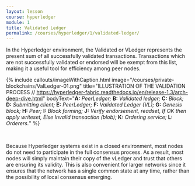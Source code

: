 ```yaml
---
layout: lesson
course: hyperledger
module: 1
title: Validated Ledger
permalink: /courses/hyperledger/1/validated-ledger/
---
```

<span class="openingParagraph">
In the Hyperledger environment, the Validated or VLedger represents the present sum of all successfully validated transactions. Transactions which are not successfully validated or endorsed will be exempt from this list, making it a useful tool for efficiency among peer nodes.</span>

{% include callouts/imageWithCaption.html
	image="/courses/private-blockchains/ValLedger-01.png"
	title="ILLUSTRATION OF THE VALIDATION PROCESS // https://hyperledger-fabric.readthedocs.io/en/release-1.3/arch-deep-dive.html"
	bodyText="<b>A:</b> <i>PeerLedger;</i>  <b>B:</b> <i>Validated ledger;</i>  <b>C:</b> <i>Block;</i>  <b>D:</b> <i>Submitting client;</i>  <b>E:</b> <i>PeerLedger;</i>  <b>F:</b> <i>Validated Ledger (VL);</i>  <b>G:</b> <i>Genesis block;</i>  <b>H:</b> <i>Peer;</i>  <b>I:</b> <i>Block forming;</i>  <b>J:</b> <i>Verify endorsement, readset, If OK then apply writeset, Else Invalid transaction (blob);</i>  <b>K:</b> <i>Ordering service;</i>  <b>L:</b> <i>Orderers.</i>"
%}

<br>

Because Hyperledger systems exist in a closed environment, most nodes do not need to participate in the full consensus process. As a result, most nodes will simply maintain their copy of the vLedger and trust that others are ensuring its validity. This is also convenient for larger networks since it ensures that the network has a single common state at any time, rather than the possibility of local consensus emerging.
